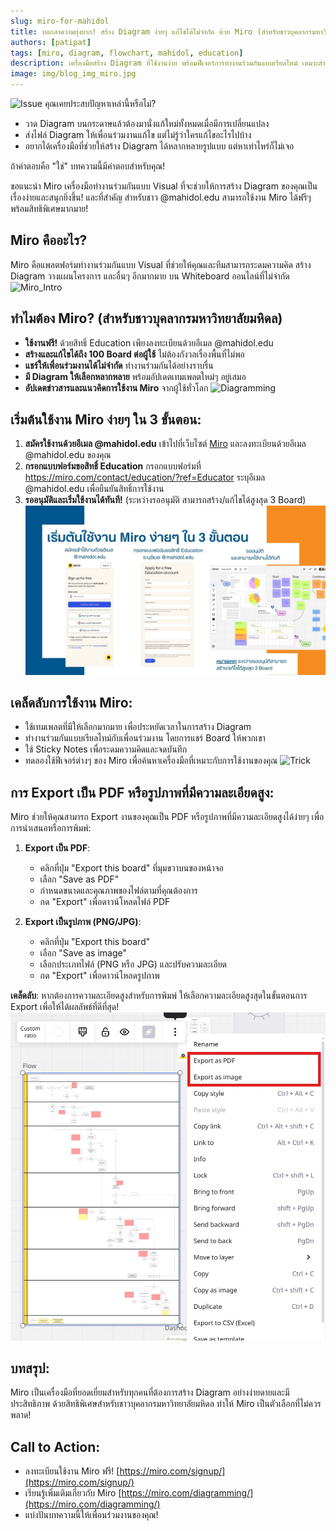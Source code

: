 ```yaml
---
slug: miro-for-mahidol
title: บอกลาความยุ่งยาก! สร้าง Diagram ง่ายๆ แก้ไขได้ไม่จำกัด ด้วย Miro (สำหรับชาวบุคลากรมหาวิทยาลัยมหิดล)
authors: [patipat]
tags: [miro, diagram, flowchart, mahidol, education]
description: เครื่องมือสร้าง Diagram ที่ใช้งานง่าย พร้อมฟีเจอร์การทำงานร่วมกันแบบเรียลไทม์ เหมาะสำหรับนักศึกษาและบุคลากร มหาวิทยาลัยมหิดล ที่ต้องการเพิ่มประสิทธิภาพการทำงาน
image: img/blog_img_miro.jpg
---
```

![Issue](https://images.unsplash.com/photo-1516534775068-ba3e7458af70?q=80&w=2670&auto=format&fit=crop&ixlib=rb-4.0.3&ixid=M3wxMjA3fDB8MHxwaG90by1wYWdlfHx8fGVufDB8fHx8fA%3D%3D)
คุณเคยประสบปัญหาเหล่านี้หรือไม่?

* วาด Diagram บนกระดาษแล้วต้องมานั่งแก้ใหม่ทั้งหมดเมื่อมีการเปลี่ยนแปลง
* ส่งไฟล์ Diagram ให้เพื่อนร่วมงานแก้ไข แต่ไม่รู้ว่าใครแก้ไขอะไรไปบ้าง
* อยากได้เครื่องมือที่ช่วยให้สร้าง Diagram ได้หลากหลายรูปแบบ แต่หาเท่าไหร่ก็ไม่เจอ

ถ้าคำตอบคือ "ใช่" บทความนี้มีคำตอบสำหรับคุณ!

ขอแนะนำ Miro เครื่องมือทำงานร่วมกันแบบ Visual ที่จะช่วยให้การสร้าง Diagram ของคุณเป็นเรื่องง่ายและสนุกยิ่งขึ้น! และที่สำคัญ สำหรับชาว @mahidol.edu สามารถใช้งาน Miro ได้ฟรีๆ พร้อมสิทธิพิเศษมากมาย!
<!-- truncate -->
## Miro คืออะไร?

Miro คือแพลตฟอร์มทำงานร่วมกันแบบ Visual ที่ช่วยให้คุณและทีมสามารถระดมความคิด สร้าง Diagram วางแผนโครงการ และอื่นๆ อีกมากมาย บน Whiteboard ออนไลน์ที่ไม่จำกัด
![Miro_Intro](https://images.ctfassets.net/w6r2i5d8q73s/4zPT7YclGcvSsOvIKXOmby/d2b2fdd635b16ff8a6971375f359fb13/about-miro_01_leading-visual-collaboration-platform_product-image_EN_1120x660.png)
## ทำไมต้อง Miro? (สำหรับชาวบุคลากรมหาวิทยาลัยมหิดล)

* **ใช้งานฟรี!** ด้วยสิทธิ์ Education เพียงลงทะเบียนด้วยอีเมล @mahidol.edu
* **สร้างและแก้ไขได้ถึง 100 Board ต่อผู้ใช้** ไม่ต้องกังวลเรื่องพื้นที่ไม่พอ
* **แชร์ให้เพื่อนร่วมงานได้ไม่จำกัด** ทำงานร่วมกันได้อย่างราบรื่น
* **มี Diagram ให้เลือกหลากหลาย** พร้อมอัปเดตเทมเพลตใหม่ๆ อยู่เสมอ
* **อัปเดตข่าวสารและแนวคิดการใช้งาน Miro** จากผู้ใช้ทั่วโลก
![Diagramming](https://framerusercontent.com/images/bzRVMrt8Br4fk3FKa3gwYIYPwA.png)
## เริ่มต้นใช้งาน Miro ง่ายๆ ใน 3 ขั้นตอน:

1.  **สมัครใช้งานด้วยอีเมล @mahidol.edu** เข้าไปที่เว็บไซต์ [Miro](https://miro.com/) และลงทะเบียนด้วยอีเมล @mahidol.edu ของคุณ
2.  **กรอกแบบฟอร์มขอสิทธิ์ Education** กรอกแบบฟอร์มที่ https://miro.com/contact/education/?ref=Educator ระบุอีเมล @mahidol.edu เพื่อยืนยันสิทธิ์การใช้งาน
3.  **รออนุมัติและเริ่มใช้งานได้ทันที!** (ระหว่างรออนุมัติ สามารถสร้าง/แก้ไขได้สูงสุด 3 Board)
![How_to_verify](./miro/4.jpg)

## เคล็ดลับการใช้งาน Miro:

* ใช้เทมเพลตที่มีให้เลือกมากมาย เพื่อประหยัดเวลาในการสร้าง Diagram
* ทำงานร่วมกันแบบเรียลไทม์กับเพื่อนร่วมงาน โดยการแชร์ Board ให้พวกเขา
* ใช้ Sticky Notes เพื่อระดมความคิดและจดบันทึก
* ทดลองใช้ฟีเจอร์ต่างๆ ของ Miro เพื่อค้นหาเครื่องมือที่เหมาะกับการใช้งานของคุณ
![Trick](https://images.ctfassets.net/w6r2i5d8q73s/2dj8V7M4KqXJKTdNrjtpmG/82ca78458e60cf6f97034b4abd6f74d4/process-mapping_product-image_02_EN_standard_3_2.png?fm=webp&q=75)

## การ Export เป็น PDF หรือรูปภาพที่มีความละเอียดสูง:

Miro ช่วยให้คุณสามารถ Export งานของคุณเป็น PDF หรือรูปภาพที่มีความละเอียดสูงได้ง่ายๆ เพื่อการนำเสนอหรือการพิมพ์:

1. **Export เป็น PDF**:
    - คลิกที่ปุ่ม "Export this board" ที่มุมขวาบนของหน้าจอ
    - เลือก "Save as PDF"
    - กำหนดขนาดและคุณภาพของไฟล์ตามที่คุณต้องการ
    - กด "Export" เพื่อดาวน์โหลดไฟล์ PDF

2. **Export เป็นรูปภาพ (PNG/JPG)**:
    - คลิกที่ปุ่ม "Export this board"
    - เลือก "Save as image"
    - เลือกประเภทไฟล์ (PNG หรือ JPG) และปรับความละเอียด
    - กด "Export" เพื่อดาวน์โหลดรูปภาพ


**เคล็ดลับ**: หากต้องการความละเอียดสูงสำหรับการพิมพ์ ให้เลือกความละเอียดสูงสุดในขั้นตอนการ Export เพื่อให้ได้ผลลัพธ์ที่ดีที่สุด!
![ExportPDF](./miro/Export.jpg)
## บทสรุป:

Miro เป็นเครื่องมือที่ยอดเยี่ยมสำหรับทุกคนที่ต้องการสร้าง Diagram อย่างง่ายดายและมีประสิทธิภาพ ด้วยสิทธิพิเศษสำหรับชาวบุคลากรมหาวิทยาลัยมหิดล ทำให้ Miro เป็นตัวเลือกที่ไม่ควรพลาด!

## Call to Action:

* ลงทะเบียนใช้งาน Miro ฟรี! [https://miro.com/signup/](https://miro.com/signup/)
* เรียนรู้เพิ่มเติมเกี่ยวกับ Miro [https://miro.com/diagramming/](https://miro.com/diagramming/)
* แบ่งปันบทความนี้ให้เพื่อนร่วมงานของคุณ!